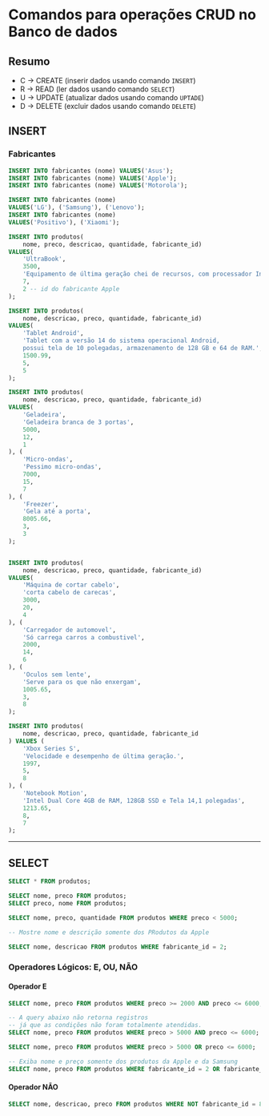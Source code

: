 # Comandos para operações CRUD no Banco de dados

## Resumo

- C -> CREATE (inserir dados usando comando `INSERT`)
- R -> READ (ler dados usando comando `SELECT`)
- U -> UPDATE (atualizar dados usando comando `UPTADE`)
- D -> DELETE (excluir dados usando comando `DELETE`)

## INSERT

### Fabricantes

```sql
INSERT INTO fabricantes (nome) VALUES('Asus');
INSERT INTO fabricantes (nome) VALUES('Apple');
INSERT INTO fabricantes (nome) VALUES('Motorola');

INSERT INTO fabricantes (nome) 
VALUES('LG'), ('Samsung'), ('Lenovo');
INSERT INTO fabricantes (nome) 
VALUES('Positivo'), ('Xiaomi');
```


```sql
INSERT INTO produtos(
    nome, preco, descricao, quantidade, fabricante_id)
VALUES(
    'UltraBook',
    3500,
    'Equipamento de última geração chei de recursos, com processador Intel Core i9 do balacobaco', 
    7,
    2 -- id do fabricante Apple
); 

INSERT INTO produtos(
    nome, descricao, preco, quantidade, fabricante_id)
VALUES(
    'Tablet Android',
    'Tablet com a versão 14 do sistema operacional Android, 
    possui tela de 10 polegadas, armazenamento de 128 GB e 64 de RAM.',
    1500.99,
    5,
    5
);

INSERT INTO produtos(
    nome, descricao, preco, quantidade, fabricante_id)
VALUES(
    'Geladeira',
    'Geladeira branca de 3 portas',
    5000,
    12,
    1
), (
    'Micro-ondas',
    'Pessimo micro-ondas',
    7000,
    15,
    7
), (
    'Freezer',
    'Gela até a porta',
    8005.66,
    3,
    3
);


INSERT INTO produtos(
    nome, descricao, preco, quantidade, fabricante_id)
VALUES(
    'Máquina de cortar cabelo',
    'corta cabelo de carecas',
    3000,
    20,
    4
), (
    'Carregador de automovel',
    'Só carrega carros a combustivel',
    2000,
    14,
    6
), (
    'Oculos sem lente',
    'Serve para os que não enxergam',
    1005.65,
    3,
    8
);
```

```SQL
INSERT INTO produtos(
    nome, descricao, preco, quantidade, fabricante_id
) VALUES (
    'Xbox Series S',
    'Velocidade e desempenho de última geração.',
    1997,
    5,
    8
), (
    'Notebook Motion',
    'Intel Dual Core 4GB de RAM, 128GB SSD e Tela 14,1 polegadas',
    1213.65,
    8,
    7
);
```

---


## SELECT

```sql
SELECT * FROM produtos;

SELECT nome, preco FROM produtos;
SELECT preco, nome FROM produtos;

SELECT nome, preco, quantidade FROM produtos WHERE preco < 5000;

-- Mostre nome e descrição somente dos PRodutos da Apple

SELECT nome, descricao FROM produtos WHERE fabricante_id = 2;
```

### Operadores Lógicos: E, OU, NÃO

#### Operador E

```sql
SELECT nome, preco FROM produtos WHERE preco >= 2000 AND preco <= 6000;

-- A query abaixo não retorna registros
-- já que as condições não foram totalmente atendidas.
SELECT nome, preco FROM produtos WHERE preco > 5000 AND preco <= 6000;
```

```sql
SELECT nome, preco FROM produtos WHERE preco > 5000 OR preco <= 6000;

-- Exiba nome e preço somente dos produtos da Apple e da Samsung
SELECT nome, preco FROM produtos WHERE fabricante_id = 2 OR fabricante_id = 5;
```


#### Operador NÃO

```sql
SELECT nome, descricao, preco FROM produtos WHERE NOT fabricante_id = 8;
```